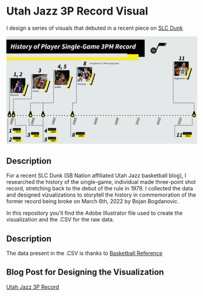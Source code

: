 # Utah Jazz 3P Record Visual

I design a series of visuals that debuted in a recent piece on [SLC Dunk](https://www.slcdunk.com/2022/3/7/22965491/utah-jazz-3pm-record-a-history-of-the-franchise)

![Example Visual](utah-jazz-3p-record-history.jpg)

## Description

For a recent SLC Dunk (SB Nation affiliated Utah Jazz basketball blog), I researched the history of the single-game, individual made three-point shot record, stretching back to the debut of the rule in 1979. I collected the data and designed vizualizations to storytell the history in commemoration of the former record being broke on March 6th, 2022 by Bojan Bogdanovic.

In this repository you'll find the Adobe Illustrator file used to create the visualization and the .CSV for the raw data.

## Description

The data present in the .CSV is thanks to [Basketball Reference](https://www.basketball-reference.com/)

## Blog Post for Designing the Visualization
[Utah Jazz 3P Record](https://www.adam-bushman.com/blog_posts/blog_utah-jazz-3p-record-visual_005.html)
